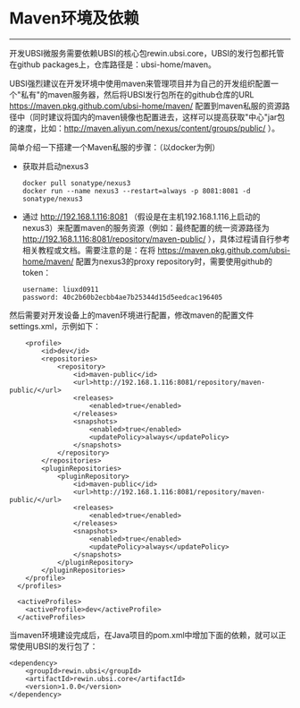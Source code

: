 # Maven环境及依赖

---

开发UBSI微服务需要依赖UBSI的核心包rewin.ubsi.core，UBSI的发行包都托管在github packages上，仓库路径是：ubsi-home/maven。



UBSI强烈建议在开发环境中使用maven来管理项目并为自己的开发组织配置一个"私有"的maven服务器，然后将UBSI发行包所在的github仓库的URL https://maven.pkg.github.com/ubsi-home/maven/ 配置到maven私服的资源路径中（同时建议将国内的maven镜像也配置进去，这样可以提高获取"中心"jar包的速度，比如：http://maven.aliyun.com/nexus/content/groups/public/ ）。



简单介绍一下搭建一个Maven私服的步骤：（以docker为例）

* 获取并启动nexus3

  ```
  docker pull sonatype/nexus3
  docker run --name nexus3 --restart=always -p 8081:8081 -d sonatype/nexus3
  ```

* 通过 http://192.168.1.116:8081 （假设是在主机192.168.1.116上启动的nexus3）来配置maven的服务资源（例如：最终配置的统一资源路径为 http://192.168.1.116:8081/repository/maven-public/ ），具体过程请自行参考相关教程或文档。需要注意的是：在将 https://maven.pkg.github.com/ubsi-home/maven/ 配置为nexus3的proxy repository时，需要使用github的token：

  ```
  username: liuxd0911
  password: 40c2b60b2ecbb4ae7b25344d15d5eedcac196405  
  ```

  

然后需要对开发设备上的maven环境进行配置，修改maven的配置文件settings.xml，示例如下：

```
	<profile>
		<id>dev</id>
		<repositories>
			<repository>
				<id>maven-public</id>
				<url>http://192.168.1.116:8081/repository/maven-public/</url>
				<releases>
					<enabled>true</enabled>
				</releases>
				<snapshots>
					<enabled>true</enabled>
					<updatePolicy>always</updatePolicy>
				</snapshots>
			</repository>
		</repositories>
		<pluginRepositories>
			<pluginRepository>
				<id>maven-public</id>
				<url>http://192.168.1.116:8081/repository/maven-public/</url>
				<releases>
					<enabled>true</enabled>
				</releases>
				<snapshots>
					<enabled>true</enabled>
					<updatePolicy>always</updatePolicy>
				</snapshots>
			</pluginRepository>
		</pluginRepositories>
	</profile>
  </profiles>

  <activeProfiles>
	<activeProfile>dev</activeProfile>
  </activeProfiles>
```



当maven环境建设完成后，在Java项目的pom.xml中增加下面的依赖，就可以正常使用UBSI的发行包了：

```
<dependency>
	<groupId>rewin.ubsi</groupId>
	<artifactId>rewin.ubsi.core</artifactId>
	<version>1.0.0</version>
</dependency>
```

